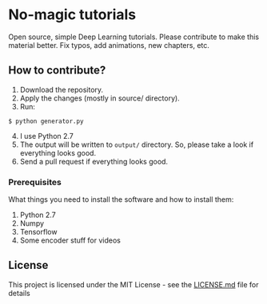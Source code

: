 # No-magic tutorials

Open source, simple Deep Learning tutorials. Please contribute to make this material better. Fix typos, add animations, new chapters, etc.

## How to contribute?

1. Download the repository.
2. Apply the changes (mostly in source/ directory).
3. Run:

```
$ python generator.py
```

4. I use Python 2.7
5. The output will be written to `output/` directory. So, please take a look if everything looks good.
6. Send a pull request if everything looks good.

### Prerequisites

What things you need to install the software and how to install them:

1. Python 2.7
2. Numpy
3. Tensorflow
4. Some encoder stuff for videos

## License

This project is licensed under the MIT License - see the [LICENSE.md](LICENSE.md) file for details

